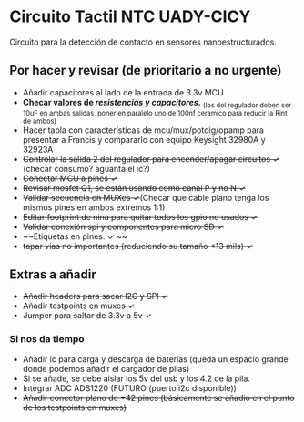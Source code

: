 # Circuito Tactil NTC UADY-CICY
Circuito para la detección de contacto en sensores nanoestructurados.

## Por hacer y revisar (de prioritario a no urgente)
- Añadir capacitores al lado de la entrada de 3.3v MCU 
- **Checar valores de _resistencias y capacitores_.**
<sub>(los del regulador deben ser 10uF en ambas salidas,  poner en paralelo uno de 100nf ceramico para reducir la Rint de ambos)</sub>
- Hacer tabla con características de mcu/mux/potdig/opamp para presentar a Francis y compararlo con equipo Keysight 32980A y 32923A
- ~~Controlar la salida 2 del regulador para encender/apagar circuitos ✓~~ (checar consumo? aguanta el ic?)
- ~~Conectar MCU a pines ✓~~
- ~~Revisar mosfet Q1, se están usando como canal P y no N ✓~~
- ~~Validar secuencia en MUXes ✓~~(Checar que cable plano tenga los mismos pines en ambos extremos 1:1)
- ~~Editar footprint de nina para quitar todos los gpio no usados ✓~~
- ~~Validar conexión spi y componentes para micro SD ✓~~
- ~~Etiquetas en pines. ✓ ~~
- ~~tapar vias no importantes (reduciendo su tamaño <13 mils) ✓~~

## Extras a añadir
- ~~Añadir headers para sacar I2C y SPI ✓~~
- ~~Añadir testpoints en muxes ✓~~
- ~~Jumper para saltar de 3.3v a 5v ✓~~

### Si nos da tiempo 
- Añadir ic para carga y descarga de baterías (queda un espacio grande donde podemos añadir el cargador de pilas)
- Si se añade, se debe aislar los 5v del usb y los 4.2 de la pila.
- Integrar ADC ADS1220 (FUTURO (puerto i2c disponible))
- ~~Añadir conector plano de +42 pines (básicamente se añadió en el punto de los testpoints en muxes)~~